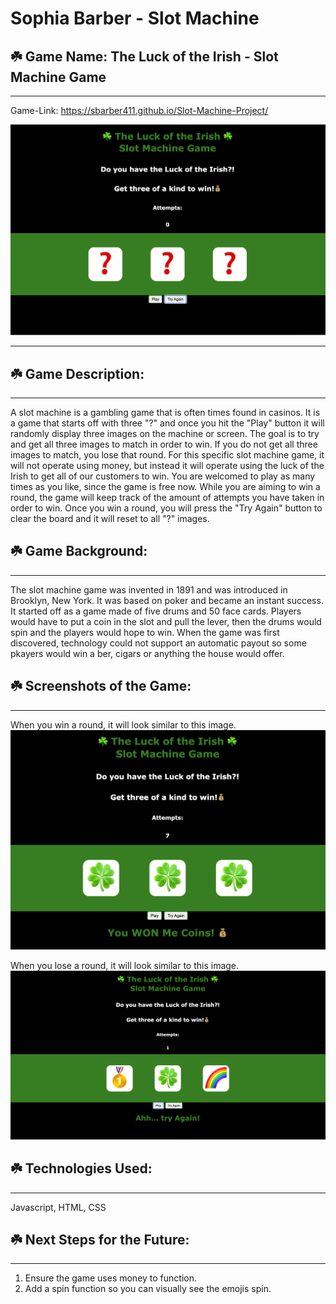 # Sophia Barber - Slot Machine

## ☘️ Game Name: The Luck of the Irish - Slot Machine Game
- - -
Game-Link: https://sbarber411.github.io/Slot-Machine-Project/

![beginningSlot](startGame.png)
- - -
## ☘️ Game Description:
- - -
A slot machine is a gambling game that is often times found in casinos. It is a game that starts off with three "?" and once you hit the "Play" button it will randomly display three images on the machine or screen. The goal is to try and get all three images to match in order to win. If you do not get all three images to match, you lose that round. For this specific slot machine game, it will not operate using money, but instead it will operate using the luck of the Irish to get all of our customers to win. You are welcomed to play as many times as you like, since the game is free now. While you are aiming to win a round, the game will keep track of the amount of attempts you have taken in order to win. Once you win a round, you will press the "Try Again" button to clear the board and it will reset to all "?" images. 

## ☘️ Game Background:
- - -
The slot machine game was invented in 1891 and was introduced in Brooklyn, New York. It was based on poker and became an instant success. It started off as a game made of five drums and 50 face cards. Players would have to put a coin in the slot and pull the lever, then the drums would spin and the players would hope to win. When the game was first discovered, technology could not support an automatic payout so some pkayers would win a ber, cigars or anything the house would offer. 

## ☘️ Screenshots of the Game:
- - -
When you win a round, it will look similar to this image. 
![winMachine](wonGame.png)

When you lose a round, it will look similar to this image.
![loseMachine](tryAgain.png)

## ☘️ Technologies Used:
- - -
Javascript, HTML, CSS

## ☘️ Next Steps for the Future:
- - -
1. Ensure the game uses money to function.
2. Add a spin function so you can visually see the emojis spin. 
